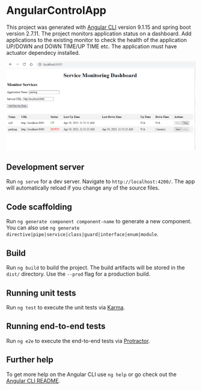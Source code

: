 # AngularControlApp

This project was generated with [Angular CLI](https://github.com/angular/angular-cli) version 9.1.15 and spring boot version 2.7.11.
The project monitors application status on a dashboard. Add applications to the existing monitor to check the health of the application UP/DOWN and DOWN TIME/UP TIME etc. The application must have actuator dependecy installed.

![alt text](https://github.com/hafizferoz/service-monitor/blob/master/dashboard.PNG)

## Development server

Run `ng serve` for a dev server. Navigate to `http://localhost:4200/`. The app will automatically reload if you change any of the source files.

## Code scaffolding

Run `ng generate component component-name` to generate a new component. You can also use `ng generate directive|pipe|service|class|guard|interface|enum|module`.

## Build

Run `ng build` to build the project. The build artifacts will be stored in the `dist/` directory. Use the `--prod` flag for a production build.

## Running unit tests

Run `ng test` to execute the unit tests via [Karma](https://karma-runner.github.io).

## Running end-to-end tests

Run `ng e2e` to execute the end-to-end tests via [Protractor](http://www.protractortest.org/).

## Further help

To get more help on the Angular CLI use `ng help` or go check out the [Angular CLI README](https://github.com/angular/angular-cli/blob/master/README.md).
